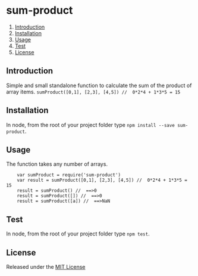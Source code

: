 # sum-product

1. [Introduction](#introduction)
1. [Installation](#installation)
1. [Usage](#usage)
1. [Test](#test)
1. [License](#license)


## Introduction

Simple and small standalone function to calculate the sum of the product of array items.
`sumProduct([0,1], [2,3], [4,5]) //  0*2*4 + 1*3*5 = 15`

## Installation

In node, from the root of your project folder type `npm install --save sum-product`.


## Usage

The function takes any number of arrays.

```
	var sumProduct = require('sum-product')
	var result = sumProduct([0,1], [2,3], [4,5]) //  0*2*4 + 1*3*5 = 15
	result = sumProduct() //  ==>0
	result = sumProduct([]) //  ==>0
	result = sumProduct([a]) //  ==>NaN
```



## Test

In node, from the root of your project folder type `npm test`.


## License

Released under the [MIT License](http://www.opensource.org/licenses/MIT)

